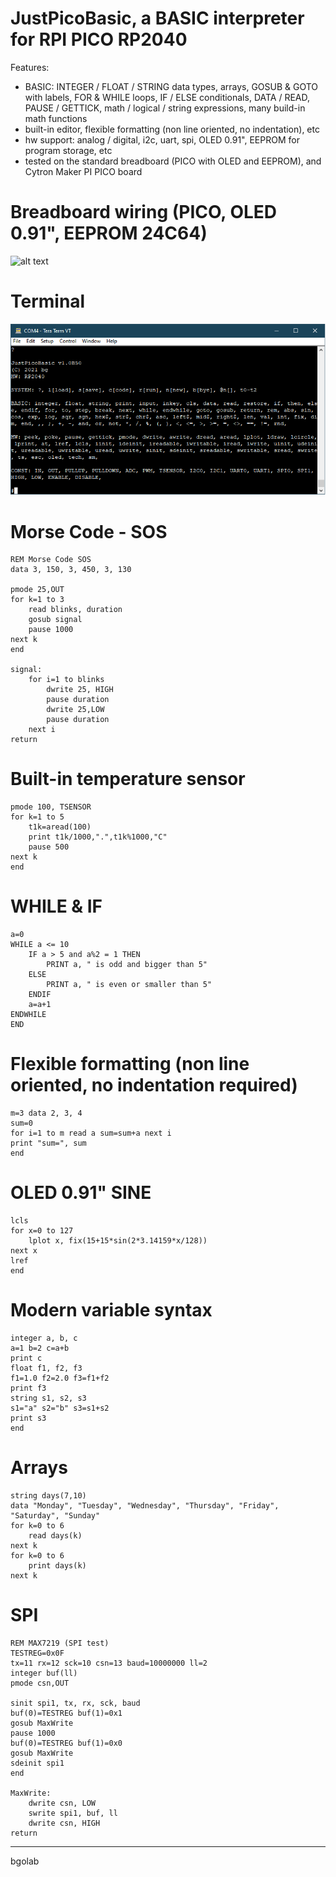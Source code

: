 JustPicoBasic, a BASIC interpreter for RPI PICO RP2040
==========================================

Features:

- BASIC: INTEGER / FLOAT / STRING data types, arrays, GOSUB & GOTO with labels, FOR & WHILE loops, IF / ELSE conditionals, DATA / READ, PAUSE / GETTICK, math / logical / string expressions, many build-in math functions
- built-in editor, flexible formatting (non line oriented, no indentation), etc
- hw support: analog / digital, i2c, uart, spi, OLED 0.91", EEPROM for program storage, etc
- tested on the standard breadboard (PICO with OLED and EEPROM), and Cytron Maker PI PICO board

Breadboard wiring (PICO, OLED 0.91", EEPROM 24C64)
==================================================
![alt text](https://github.com/bgolab/JustBasic/blob/main/manuals/wiring/wiring3.png)

Terminal
======
![alt text](https://github.com/bgolab/JustBasic/blob/main/manuals/terminal7.png)

Morse Code - SOS
================
	REM Morse Code SOS
	data 3, 150, 3, 450, 3, 130

	pmode 25,OUT
	for k=1 to 3
		read blinks, duration
		gosub signal
		pause 1000
	next k
	end

	signal:
		for i=1 to blinks
			dwrite 25, HIGH
			pause duration
			dwrite 25,LOW
			pause duration		
		next i 
	return

Built-in temperature sensor
===========================
	pmode 100, TSENSOR
	for k=1 to 5 
		t1k=aread(100) 
		print t1k/1000,".",t1k%1000,"C"
		pause 500 
	next k
	end

WHILE & IF
==========
	a=0
	WHILE a <= 10
		IF a > 5 and a%2 = 1 THEN 
			PRINT a, " is odd and bigger than 5"
		ELSE 
			PRINT a, " is even or smaller than 5" 
		ENDIF
		a=a+1
	ENDWHILE
	END

Flexible formatting (non line oriented, no indentation required)
================================================================
	m=3 data 2, 3, 4 
	sum=0 
	for i=1 to m read a sum=sum+a next i 
	print "sum=", sum 
	end

OLED 0.91" SINE
==============
	lcls
	for x=0 to 127
		lplot x, fix(15+15*sin(2*3.14159*x/128))
	next x
	lref
	end

Modern variable syntax
======================
	integer a, b, c
	a=1 b=2	c=a+b
	print c
	float f1, f2, f3
	f1=1.0 f2=2.0 f3=f1+f2
	print f3
	string s1, s2, s3
	s1="a" s2="b" s3=s1+s2
	print s3
	end

Arrays
=======
	string days(7,10)
	data "Monday", "Tuesday", "Wednesday", "Thursday", "Friday", "Saturday", "Sunday"
	for k=0 to 6
		read days(k)
	next k
	for k=0 to 6
		print days(k)
	next k
SPI
===
	REM MAX7219 (SPI test)
	TESTREG=0x0F
	tx=11 rx=12 sck=10 csn=13 baud=10000000 ll=2
	integer buf(ll)
	pmode csn,OUT

	sinit spi1, tx, rx, sck, baud
	buf(0)=TESTREG buf(1)=0x1 
	gosub MaxWrite
	pause 1000
	buf(0)=TESTREG buf(1)=0x0 
	gosub MaxWrite
	sdeinit spi1
	end

	MaxWrite:
		dwrite csn, LOW
		swrite spi1, buf, ll
		dwrite csn, HIGH
	return

---
bgolab
